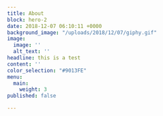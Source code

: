 ```yaml
---
title: About
block: hero-2
date: 2018-12-07 06:10:11 +0000
background_image: "/uploads/2018/12/07/giphy.gif"
image:
  image: ''
  alt_text: ''
headline: this is a test
content: ''
color_selection: "#9013FE"
menu:
  main:
    weight: 3
published: false

---
```

